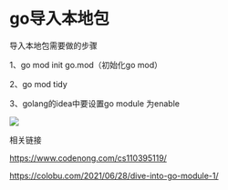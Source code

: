 # go导入本地包

导入本地包需要做的步骤

1、go mod init go.mod（初始化go mod）

2、go mod tidy

3、golang的idea中要设置go module 为enable

![](enable_gomodule.png)

相关链接

https://www.codenong.com/cs110395119/

https://colobu.com/2021/06/28/dive-into-go-module-1/

